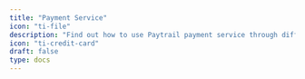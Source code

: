 ```yaml
---
title: "Payment Service"
icon: "ti-file"
description: "Find out how to use Paytrail payment service through different interfaces."
icon: "ti-credit-card"
draft: false
type: docs
---
```

